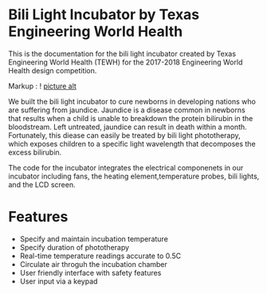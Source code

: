 # Bili Light Incubator by Texas Engineering World Health

This is the documentation for the bili light incubator created by Texas Engineering World Health (TEWH) for the 2017-2018 Engineering World Health design competition.

Markup : ! [picture alt](https://i.redd.it/vifmhofys2u01.jpg)

We built the bili light incubator to cure newborns in developing nations who are suffering from jaundice. Jaundice is a disease common in newborns that results when a child is unable to breakdown the protein bilirubin in the bloodstream. Left untreated, jaundice can result in death within a month. Fortunately, this diease can easily be treated by bili light phototherapy, which exposes children to a specific light wavelength that decomposes the excess bilirubin. 

The code for the incubator integrates the electrical componenets in our incubator including fans, the heating element,temperature probes, bili lights, and the LCD screen.

# Features
* Specify and maintain incubation temperature
* Specify duration of phototherapy
* Real-time temperature readings accurate to 0.5C
* Circulate air throguh the incubation chamber
* User friendly interface with safety features
* User input via a keypad
